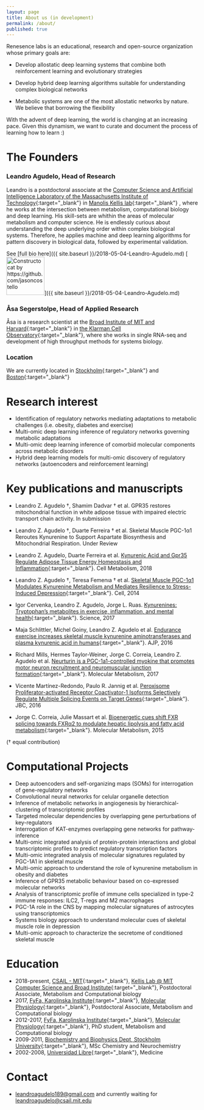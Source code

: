 ```yaml
---
layout: page
title: About us (in development)
permalink: /about/
published: true
---
```


Renesence labs is an educational, research and open-source organization whose primary goals are:

- Develop allostatic deep learning systems that combine both reinforcement learning and evolutionary strategies

- Develop hybrid deep learning algorithms suitable for understanding complex biological networks 

- Metabolic systems are one of the most allostatic networks by nature. We believe that borrowing the flexibility 

With the advent of deep learning, the world is changing at an increasing pace. Given this dynamism, we want to curate and document the process of learning how to learn :)



# The Founders
### Leandro Agudelo, Head of Research
Leandro is a postdoctoral associate at the [Computer Science and Artificial Intelligence Laboratory of the Massachusetts Institute of Technology](https://www.csail.mit.edu/){:target="_blank"} in [Manolis Kellis lab](http://compbio.mit.edu/compbio.html){:target="_blank"} , where he works at the intersection between metabolism, computational biology and deep learning. His skill-sets are whithin the areas of molecular metabolism and computer science. He is endlessly curious about understanding the deep underlying order within complex biological systems. Therefore, he applies machine and deep learning algorithms for pattern discovery in biological data, followed by experimental validation.   

See [full bio here]({{ site.baseurl }}/2018-05-04-Leandro-Agudelo.md)		[<img src="{{ site.baseurl }}/images/404.jpg" alt="Constructocat by https://github.com/jasoncostello" style="width: 100px;"/>]({{ site.baseurl }}/2018-05-04-Leandro-Agudelo.md)


### Åsa Segerstolpe, Head of Applied Research 
Åsa is a research scientist at the [Broad Institute of MIT and Harvard](https://www.broadinstitute.org/){:target="_blank"} in [the Klarman Cell Observatory](https://www.broadinstitute.org/klarman-cell-observatory){:target="_blank"}, where she works in single RNA-seq and development of high throughput methods for systems biology.



### Location 
We are currently located in [Stockholm](https://goo.gl/maps/3wWs6dNhyyj){:target="_blank"} and [Boston](https://goo.gl/maps/C9Ra8WjCXdx){:target="_blank"}


# Research interest

- Identification of regulatory networks mediating adaptations to metabolic challenges (i.e. obesity, diabetes and exercise)
- Multi-omic deep learning inference of regulatory networks governing metabolic adaptations
- Multi-omic deep learning inference of comorbid molecular components across metabolic disorders
- Hybrid deep learning models for multi-omic discovery of regulatory networks (autoencoders and reinforcement learning)



# Key publications and manuscripts

- Leandro Z. Agudelo †, Shamim Dadvar † et al. GPR35 restores mitochondrial function in white adipose tissue with impaired electric transport chain activity. In submission

- Leandro Z. Agudelo †, Duarte Ferreira † et al. Skeletal Muscle PGC-1α1 Reroutes Kynurenine to Support Aspartate Biosynthesis and Mitochondrial Respiration. Under Review 

- Leandro Z. Agudelo, Duarte Ferreira et al. [Kynurenic Acid and Gpr35 Regulate Adipose Tissue Energy Homeostasis and Inflammation](http://www.cell.com/cell-metabolism/fulltext/S1550-4131(18)30053-6){:target="_blank"}. Cell Metabolism, 2018

- Leandro Z. Agudelo †, Teresa Femenıa † et al. [Skeletal Muscle PGC-1α1 Modulates Kynurenine Metabolism and Mediates Resilience to Stress-Induced Depression](http://www.cell.com/cell/pdf/S0092-8674(14)01049-6.pdf){:target="_blank"}. Cell, 2014 

- Igor Cervenka, Leandro Z. Agudelo, Jorge L. Ruas. [Kynurenines: Tryptophan’s metabolites in exercise, inflammation, and mental health](http://science.sciencemag.org/content/357/6349/eaaf9794){:target="_blank"}. Science, 2017

- Maja Schlittler, Michel Goiny, Leandro Z. Agudelo et al. [Endurance exercise increases skeletal muscle kynurenine aminotransferases and plasma kynurenic acid in humans](http://ajpcell.physiology.org/content/310/10/C836.long){:target="_blank"}. AJP, 2016

- Richard Mills, Hermes Taylor-Weiner, Jorge C. Correia, Leandro Z. Agudelo et al. [Neurturin is a PGC-1a1-controlled myokine that promotes motor neuron recruitment and neuromuscular junction formation](http://www.molmetab.com/article/S2212-8778(17)30866-9/pdf){:target="_blank"}. Molecular Metabolism, 2017

- Vicente Martínez-Redondo, Paulo R. Jannig et al. [Peroxisome Proliferator-activated Receptor Coactivator-1 Isoforms Selectively Regulate Multiple Splicing Events on
Target Genes](http://www.jbc.org/content/291/29/15169.full.pdf){:target="_blank"}. JBC, 2016

- Jorge C. Correia, Julie Massart et al. [Bioenergetic cues shift FXR splicing towards FXRα2 to modulate hepatic lipolysis and fatty acid metabolism](https://www.ncbi.nlm.nih.gov/pmc/articles/PMC4731735/){:target="_blank"}. Molecular Metabolism, 2015

(† equal contribution)

# Computational Projects

- Deep autoencoders and self-organizing maps (SOMs) for interrogation of gene-regulatory networks 
- Convolutional neural networks for celular organelle detection
- Inference of metabolic networks in angiogenesis by hierarchical-clustering of transcriptomic profiles 
- Targeted molecular dependencies by overlapping gene perturbations of key-regulators
- Interrogation of KAT-enzymes overlapping gene networks for pathway-inference
- Multi-omic integrated analysis of protein-protein interactions and global transcriptomic profiles to predict regulatory transcription factors
- Multi-omic integrated analysis of molecular signatures regulated by PGC-1A1 in skeletal muscle
- Multi-omic approach to understand the role of kynurenine metabolism in obesity and diabetes
- Inference of GPR35 metabolic behaviour based on co-expressed molecular networks
- Analysis of transcriptomic profile of immune cells specialized in type-2 immune responses: ILC2, T-regs and M2 macrophages
- PGC-1A role in the CNS by mapping molecular signatures of astrocytes using transcriptomics
- Systems biology approach to understand molecular cues of skeletal muscle role in depression
- Multi-omic approach to characterize the secretome of conditioned skeletal muscle

# Education

- 2018-present, [CSAIL - MIT](https://www.csail.mit.edu/){:target="_blank"}, [Kellis Lab @ MIT Computer Science and Broad Institute](http://compbio.mit.edu/compbio.html){:target="_blank"}, Postdoctoral Associate, Metabolism and Computational biology
- 2017, [FyFa, Karolinska Institute](https://ki.se/en/fyfa/startpage){:target="_blank"}, [Molecular Physiology](https://ki.se/en/fyfa/molecular-and-cellular-exercise-physiology){:target="_blank"}, Postdoctoral Associate, Metabolism and Computational biology  
- 2012-2017, [FyFa, Karolinska Institute](https://ki.se/en/fyfa/startpage){:target="_blank"}, [Molecular Physiology](https://ki.se/en/fyfa/molecular-and-cellular-exercise-physiology){:target="_blank"}, PhD student, Metabolism and Computational biology 
- 2009-2011, [Biochemistry and Biophysics Dept, Stockholm University](https://ki.se/en/fyfa/startpage){:target="_blank"}, MSc Chemistry and Neurochemistry 
- 2002-2008, [Universidad Libre](http://www.unilibrecali.edu.co/index.php/en/programas-academicos/pregrado/fac-ciencias-salud-2/medicina){:target="_blank"}, Medicine  

# Contact

- [leandroagudelo189@gmail.com](mailto:email@domain.com)
 and currently waiting for [leandroagudelo@csail.mit.edu](mailto:email@domain.com)
